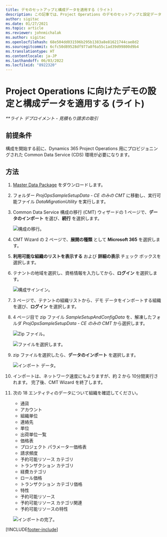 ```yaml
---
title: デモのセットアップと構成データを適用する (ライト)
description: この記事では、Project Operations のデモのセットアップと設定データを適用する方法について説明します。
author: sigitac
ms.date: 01/27/2021
ms.topic: article
ms.reviewer: johnmichalak
ms.author: sigitac
ms.openlocfilehash: 68e504dd031596b295b1383a8e81621744cae8d2
ms.sourcegitcommit: 6cfc50d89528df977a8f6a55c1ad39d99800d9b4
ms.translationtype: HT
ms.contentlocale: ja-JP
ms.lasthandoff: 06/03/2022
ms.locfileid: "8922320"
---
```

# <a name="apply-demo-setup-and-configuration-data-for-project-operations---lite"></a>Project Operations に向けたデモの設定と構成データを適用する (ライト) 

_**ライト デプロイメント - 見積もり請求の取引_



## <a name="prerequisites"></a>前提条件

構成を開始する前に、Dynamics 365 Project Operations 用にプロビジョニングされた Common Data Service (CDS) 環境が必要になります。


## <a name="instructions"></a>方法

1. [Master Data Package](https://download.microsoft.com/download/3/4/1/341bf279-a64f-4baa-af31-ce624859b518/ProjOpsSampleSetupData-%20CE%20only.zip) をダウンロードします。 
2. フォルダー *ProjOpsSampleSetupData - CE のみの CMT* に移動し、実行可能ファイル *DataMigrationUtility* を実行します。
3. Common Data Service 構成の移行 (CMT) ウィザードの 1 ページで、**データのインポート** を選び、**続行** を選択します。

    ![構成の移行。](./media/1ConfigurationMigration.png)

4. CMT Wizard の 2 ページで、**展開の種類** として **Microsoft 365** を選択します。
5. **利用可能な組織のリストを表示する** および **詳細の表示** チェック ボックスを選択します。
6. テナントの地域を選択し、資格情報を入力してから、**ログイン** を選択します。

   ![構成サインイン。](./media/2ConfigurationSignin.png)

7. 3 ページで、テナントの組織リストから、デモ データをインポートする組織を選び、**ログイン** を選択します。
8. 4 ページ目で zip ファイル *SampleSetupAndConfigData* を、解凍したフォルダ *ProjOpsSampleSetupData - CE のみの CMT* から選択します。

   ![Zip ファイル。](./media/3ZipFile.png)

   ![ファイルを選択します。](./media/4SelectAFile.png)

9. zip ファイルを選択したら、**データのインポート** を選択します。

   ![インポート データ。](./media/5ImportData.png)

10. インポートは、ネットワーク速度にもよりますが、約 2 から 10分間実行されます。 完了後、CMT Wizard を終了します。 
11. 次の 18 エンティティのデータについて組織を確認してください。

    -   通貨
    -   アカウント
    -   組織単位
    -   連絡先
    -   単位
    -   出荷単位一覧 
    -   価格表 
    -   プロジェクト パラメーター価格表 
    -   請求頻度
    -   予約可能リソース カテゴリ
    -   トランザクション カテゴリ
    -   経費カテゴリ
    -   ロール価格
    -   トランザクション カテゴリ価格
    -   特性
    -   予約可能リソース
    -   予約可能リソース カテゴリ関連
    -   予約可能リソースの特性

    ![インポートの完了。](./media/6CompleteImport.png)


[!INCLUDE[footer-include](../includes/footer-banner.md)]
